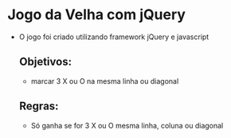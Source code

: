 <h1>Jogo da Velha com jQuery</h1>
<ul>
    <li>O jogo foi criado utilizando framework jQuery e javascript</li>
    <h2>Objetivos:</h2>
    <ul>
         <li>marcar 3 X ou O na mesma linha ou diagonal</li>
    </ul>
    <h2>Regras:</h2>
    <ul>
         <li>Só ganha se for 3 X ou O mesma linha, coluna ou diagonal</li>
    </ul>
</ul>
